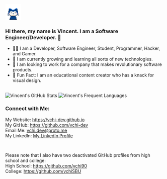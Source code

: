<img src="/assets/mona-whisper.gif" width="50px" height="50px">

### Hi there, my name is Vincent. I am a Software Engineer/Developer. 👋
- 🧑‍💻 I am a Developer, Software Engineer, Student, Programmer, Hacker, and Gamer.
- 🌱 I am currently growing and learning all sorts of new technologies.
- 💼 I am looking to work for a company that makes revolutionary software products.
- 🎈 Fun Fact: I am an educational content creator who has a knack for visual design.

<br />
<img alt="Vincent's GitHub Stats" src="https://github-readme-stats.vercel.app/api?username=vchi-dev&show_icons=true&hide_border=true&hide=stars,prs,contribs&theme=tokyonight" />
<img alt="Vincent's Frequent Languages" src="https://github-readme-stats.vercel.app/api/top-langs/?username=vchi-dev&theme=tokyonight&layout=compact&hide_border" />

### Connect with Me:
My Website: <a href="https://vchi-dev.github.io/" target="_blank">https://vchi-dev.github.io</a>\
My GitHub: <a href="https://github.com/vchi-dev/" target="_blank">https://github.com/vchi-dev</a>\
Email Me: <a href="mailto:vchi.dev@proto.me">vchi.dev@proto.me</a>\
My LinkedIn: <a href="https://www.linkedin.com/in/vincent-chi-developer/">My LinkedIn Profile</a>

<br />

Please note that I also have two deactivated GitHub profiles from high school and college:\
High School: <a href="https://github.com/vchi-dev/" target="_blank">https://github.com/vchi90</a>\
College: <a href="https://github.com/vchi-dev/" target="_blank">https://github.com/vchiSBU</a>